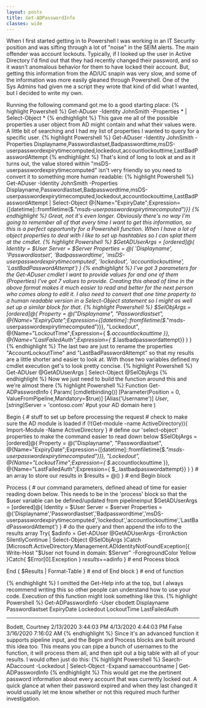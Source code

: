 ```yaml
---
layout: posts
title: Get-ADPasswordInfo
classes: wide
---
```

When I first started getting in to Powershell I was working in an IT Security position and was sifting through a lot of "noise" in the SEIM alerts.  The main offender was account lockouts.  Typically, if I looked up the user in Active Directory I'd find out that they had recently changed their password, and so it wasn't anomalous behavior for them to have locked their account.  But, getting this information from the AD/UC snapin was very slow, and some of the information was more easily gleaned through Powershell.  One of the Sys Admins had given me a script they wrote that kind of did what I wanted, but I decided to write my own.  

Running the following command got me to a good starting place:
{% highlight Powershell %}
Get-ADuser -Identity JohnSmith -Properties * | Select-Object *
{% endhighlight %}
This gave me all of the possible properties a user object from AD might contain and what their values were. A little bit of searching and I had my list of properties I wanted to query for a specific user.
{% highlight Powershell %}
Get-ADuser -Identity JohnSmith -Properties Displayname,Passwordlastset,Badpasswordtime,msDS-userpasswordexpirytimecomputed,lockedout,accountlockouttime,LastBadPasswordAttempt
{% endhighlight %}
That's kind of long to look at and as it turns out, the value stored within "msDS-userpasswordexpirytimecomputed" isn't very friendly so you need to convert it to something more human readable:
{% highlight Powershell %}
Get-ADuser -Identity JohnSmith -Properties Displayname,Passwordlastset,Badpasswordtime,msDS-userpasswordexpirytimecomputed,lockedout,accountlockouttime,LastBadPasswordAttempt | Select-Object @{Name="ExpiryDate";Expression={[datetime]::fromfiletime($_."msds-userpasswordexpirytimecomputed")}}
{% endhighlight %}
Great, not it's even longer. Obviously there's no way I'm going to remember all of that every time I want to get this information, so this is a perfect opportunity for a Powershell function.  When I have a lot of object properties to deal with I like to set up hashtables so I can splat them at the cmdlet.
{% highlight Powershell %}
$GetADUserArgs = [ordered]@{
    Identity = $User
    Server = $Server
    Properties = @(
        'Displayname',
        'Passwordlastset',
        'Badpasswordtime',
        'msDS-userpasswordexpirytimecomputed',
        'lockedout',
        'accountlockouttime',
        'LastBadPasswordAttempt')
}
{% endhighlight %}
I've got 3 parameters for the Get-ADuser cmdlet I want to provide values for and one of them (Properties) I've got 7 values to provide.  Creating this ahead of time in the above format makes it much easier to read and better for the next person who comes along to edit it.  I also need to convert that one time property to a human readable version in a Select-Object statement so I might as well set up a similar block for that.
{% highlight Powershell %}
$SelObjArgs = [ordered]@{
    Property = @("Displayname",
                "Passwordlastset",
                @{Name="ExpiryDate";Expression={[datetime]::fromfiletime($_."msds-userpasswordexpirytimecomputed")}},
                "Lockedout",
                @{Name="LockoutTime";Expression={ $_.accountlockouttime }},
                @{Name="LastFailedAuth";Expression={ $_.lastbadpasswordattempt}}
    )
}
{% endhighlight %}
The last two are just to rename the properties "AccountLockoutTime" and "LastBadPasswordAttempt" so that my results are a little shorter and easier to look at.  With those two variables defined my cmdlet execution get's to look pretty concise.
{% highlight Powershell %}
Get-ADUser @GetADUserArgs | Select-Object  @SelObjArgs
{% endhighlight %}
Now we just need to build the function around this and we're almost there
{% highlight Powershell %}
Function Get-ADPasswordInfo {
    Param(
    [cmdletbinding()]
    [Parameter(Position = 0, ValueFromPipeline,Mandatory=$true)]
    [Alias('Username')]
    $User,
    [string]$Server = 'contoso.com' #put your AD domain here
)

Begin {
    # stuff to set up before processing the request
    # check to make sure the AD module is loaded
    if (!(Get-module -name ActiveDirectory)){
        Import-Module -Name ActiveDirectory
    }
    # define our 'select-object' properties to make the command easier to read down below
    $SelObjArgs = [ordered]@{
        Property = @("Displayname",
                    "Passwordlastset",
                    @{Name="ExpiryDate";Expression={[datetime]::fromfiletime($_."msds-userpasswordexpirytimecomputed")}},
                    "Lockedout",
                    @{Name="LockoutTime";Expression={ $_.accountlockouttime }},
                    @{Name="LastFailedAuth";Expression={ $_.lastbadpasswordattempt}}
        )
    }
    # an array to store our results in
    $results = @()
} # end Begin block

Process {
    # our command parameters, defined ahead of time for easier reading down below. This needs to be in the 'process' block so that the $user variable can be defined/updated from pipelineinput
    $GetADUserArgs = [ordered]@{
        Identity = $User
        Server = $server
        Properties = @('Displayname','Passwordlastset','Badpasswordtime','msDS-userpasswordexpirytimecomputed','lockedout','accountlockouttime','LastBadPasswordAttempt')
    }
    # do the query and then append the info to the results array
    Try{
        $adinfo = Get-ADUser @GetADUserArgs -ErrorAction SilentlyContinue | Select-Object  @SelObjArgs
    }Catch [Microsoft.ActiveDirectory.Management.ADIdentityNotFoundException]{
        Write-Host "$User not found in domain: $Server" -ForegroundColor Yellow
    }Catch{
        $Error[0].Exception
    }
    $results+=$adinfo
} # end Process block

End {
    $Results | Format-Table
} # end of End block
} # end of function

{% endhighlight %}
I omitted the Get-Help info at the top, but I always recommend writing this so other people can understand how to use your code. Execution of this function might look something like this.
{% highlight Powershell %}
Get-ADPasswordInfo -User cbodett
Displayname            Passwordlastset      ExpiryDate           Lockedout LockoutTime LastFailedAuth
-----------            ---------------      ----------           --------- ----------- --------------
Bodett, Courtney        2/13/2020 3:44:03 PM 4/13/2020 4:44:03 PM     False             3/16/2020 7:16:02 AM
{% endhighlight %}
Since it's an advanced function it supports pipeline input, and the Begin and Process blocks are built around this idea too.  This means you can pipe a bunch of usernames to the function, it will process them all, and then spit out a big table with all of your results.  I would often just do this:
{% highlight Powershell %}
Search-ADaccount -Lockedout | Select-Object -Expand samaccountname | Get-ADPasswordInfo
{% endhighlight %}
This would get me the pertinent password information about every account that was currently locked out.  A quick glance at when their password expired and when they last changed it would usually let me know whether or not this required much further investigation.
